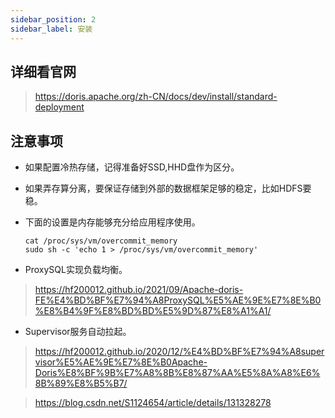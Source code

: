 ```yaml
---
sidebar_position: 2
sidebar_label: 安装
---
```


## 详细看官网

> https://doris.apache.org/zh-CN/docs/dev/install/standard-deployment

## 注意事项

- 如果配置冷热存储，记得准备好SSD,HHD盘作为区分。

- 如果弄存算分离，要保证存储到外部的数据框架足够的稳定，比如HDFS要稳。

- 下面的设置是内存能够充分给应用程序使用。

    ```shell
    cat /proc/sys/vm/overcommit_memory
    sudo sh -c 'echo 1 > /proc/sys/vm/overcommit_memory'
    ```

- ProxySQL实现负载均衡。

> https://hf200012.github.io/2021/09/Apache-doris-FE%E4%BD%BF%E7%94%A8ProxySQL%E5%AE%9E%E7%8E%B0%E8%B4%9F%E8%BD%BD%E5%9D%87%E8%A1%A1/

- Supervisor服务自动拉起。

> https://hf200012.github.io/2020/12/%E4%BD%BF%E7%94%A8supervisor%E5%AE%9E%E7%8E%B0Apache-Doris%E8%BF%9B%E7%A8%8B%E8%87%AA%E5%8A%A8%E6%8B%89%E8%B5%B7/

> https://blog.csdn.net/S1124654/article/details/131328278